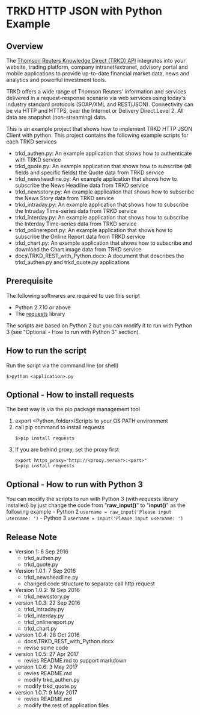 # TRKD HTTP JSON with Python Example
## Overview
The [Thomson Reuters Knowledge Direct (TRKD) API](https://developers.thomsonreuters.com/thomson-reuters-knowledge-direct-trkd) integrates into your website, trading platform, company intranet/extranet, advisory portal and mobile applications to provide up-to-date financial market data, news and analytics and powerful investment tools.

TRKD offers a wide range of Thomson Reuters' information and services delivered in a request-response scenario via web services using today's industry standard protocols (SOAP/XML and REST/JSON). Connectivity can be via HTTP and HTTPS, over the Internet or Delivery Direct.Level 2. All data are snapshot (non-streaming) data.

This is an example project that shows how to implement TRKD HTTP JSON Client with python. This project contains the following example scripts for each TRKD services
- trkd_authen.py: An example application that shows how to authenticate with TRKD service
- trkd_quote.py: An example application that shows how to subscribe (all fields and specific fields) the Quote data from TRKD service
- trkd_newsheadline.py: An example application that shows how to subscribe the News Headline data from TRKD service
- trkd_newsstory.py: An example application that shows how to subscribe the News Story data from TRKD service
- trkd_intraday.py: An example application that shows how to subscribe the Intraday Time-series data from TRKD service
- trkd_interday.py: An example application that shows how to subscribe the Interday Time-series data from TRKD service
- trkd_onlinereport.py: An example application that shows how to subscribe the Online Report data from TRKD service
- trkd_chart.py: An example application that shows how to subscribe and download the Chart image data from TRKD service
- docs\TRKD_REST_with_Python.docx: A document that describes the trkd_authen.py and trkd_quote.py applications 


## Prerequisite
The following softwares are required to use this script
- Python 2.7.10 or above
- The [requests](http://docs.python-requests.org/en/master/) library 

The scripts are based on Python 2 but you can modify it to run with Python 3 (see "Optional - How to run with Python 3" section).

## How to run the script
Run the script via the command line (or shell)
```
$>python <application>.py
```

## Optional - How to install requests
The best way is via the pip package management tool 
1. export <Python_folder>\Scripts to your OS PATH environment
2. call pip command to install requests
	```
	$>pip install requests
	```
3. If you are behind proxy, set the proxy first
	```
	export https_proxy="http://<proxy.server>:<port>"
	$>pip install requests
	```
## Optional - How to run with Python 3
You can modify the scripts to run with Python 3 (with requests library installed) by just change the code from "**raw_input()**" to "**input()**" as the following example
	- Python 2
	```
	username = raw_input('Please input username: ')
	```
	- Python 3
	```
	username = input('Please input username: ')
	```

## Release Note
- Version 1: 6 Sep 2016
    - trkd_authen.py
	- trkd_quote.py
- Version 1.0.1: 7 Sep 2016
	- trkd_newsheadline.py
	- changed code structure to separate call http request 
- Version 1.0.2: 19 Sep 2016
	- trkd_newsstory.py
- version 1.0.3: 22 Sep 2016
	- trkd_intraday.py
	- trkd_interday.py
	- trkd_onlinereport.py
	- trkd_chart.py
- version 1.0.4: 28 Oct 2016
	- docs\TRKD_REST_with_Python.docx
	- revise some code
- version 1.0.5: 27 Apr 2017
	- revies README.md to support markdown
- version 1.0.6: 3 May 2017
	- revies README.md
	- modify trkd_authen.py
	- modify trkd_quote.py
- version 1.0.7: 9 May 2017
	- revies README.md
	- modify the rest of application files
	